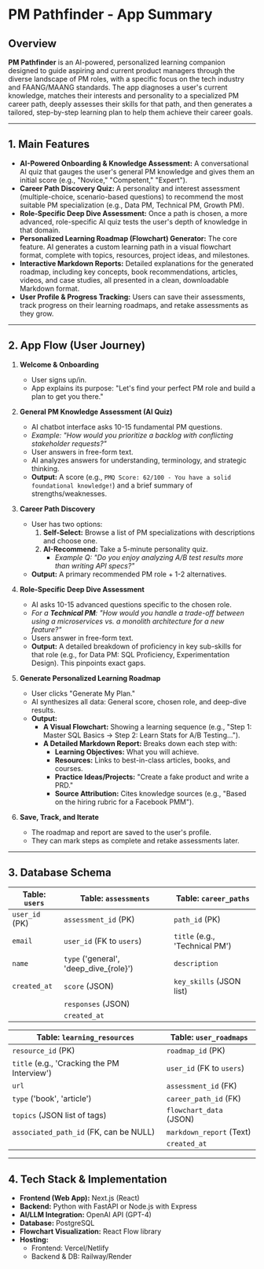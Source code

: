 # PM Pathfinder - App Summary

## Overview
**PM Pathfinder** is an AI-powered, personalized learning companion designed to guide aspiring and current product managers through the diverse landscape of PM roles, with a specific focus on the tech industry and FAANG/MAANG standards. The app diagnoses a user's current knowledge, matches their interests and personality to a specialized PM career path, deeply assesses their skills for that path, and then generates a tailored, step-by-step learning plan to help them achieve their career goals.

---

## 1. Main Features

*   **AI-Powered Onboarding & Knowledge Assessment:** A conversational AI quiz that gauges the user's general PM knowledge and gives them an initial score (e.g., "Novice," "Competent," "Expert").
*   **Career Path Discovery Quiz:** A personality and interest assessment (multiple-choice, scenario-based questions) to recommend the most suitable PM specialization (e.g., Data PM, Technical PM, Growth PM).
*   **Role-Specific Deep Dive Assessment:** Once a path is chosen, a more advanced, role-specific AI quiz tests the user's depth of knowledge in that domain.
*   **Personalized Learning Roadmap (Flowchart) Generator:** The core feature. AI generates a custom learning path in a visual flowchart format, complete with topics, resources, project ideas, and milestones.
*   **Interactive Markdown Reports:** Detailed explanations for the generated roadmap, including key concepts, book recommendations, articles, videos, and case studies, all presented in a clean, downloadable Markdown format.
*   **User Profile & Progress Tracking:** Users can save their assessments, track progress on their learning roadmaps, and retake assessments as they grow.

---

## 2. App Flow (User Journey)

1.  **Welcome & Onboarding**
    *   User signs up/in.
    *   App explains its purpose: "Let's find your perfect PM role and build a plan to get you there."

2.  **General PM Knowledge Assessment (AI Quiz)**
    *   AI chatbot interface asks 10-15 fundamental PM questions.
    *   *Example: "How would you prioritize a backlog with conflicting stakeholder requests?"*
    *   User answers in free-form text.
    *   AI analyzes answers for understanding, terminology, and strategic thinking.
    *   **Output:** A score (e.g., `PMQ Score: 62/100 - You have a solid foundational knowledge!`) and a brief summary of strengths/weaknesses.

3.  **Career Path Discovery**
    *   User has two options:
        1.  **Self-Select:** Browse a list of PM specializations with descriptions and choose one.
        2.  **AI-Recommend:** Take a 5-minute personality quiz.
            *   *Example Q: "Do you enjoy analyzing A/B test results more than writing API specs?"*
    *   **Output:** A primary recommended PM role + 1-2 alternatives.

4.  **Role-Specific Deep Dive Assessment**
    *   AI asks 10-15 advanced questions specific to the chosen role.
    *   *For a **Technical PM**: "How would you handle a trade-off between using a microservices vs. a monolith architecture for a new feature?"*
    *   Users answer in free-form text.
    *   **Output:** A detailed breakdown of proficiency in key sub-skills for that role (e.g., for Data PM: SQL Proficiency, Experimentation Design). This pinpoints exact gaps.

5.  **Generate Personalized Learning Roadmap**
    *   User clicks "Generate My Plan."
    *   AI synthesizes all data: General score, chosen role, and deep-dive results.
    *   **Output:**
        *   **A Visual Flowchart:** Showing a learning sequence (e.g., "Step 1: Master SQL Basics -> Step 2: Learn Stats for A/B Testing...").
        *   **A Detailed Markdown Report:** Breaks down each step with:
            *   **Learning Objectives:** What you will achieve.
            *   **Resources:** Links to best-in-class articles, books, and courses.
            *   **Practice Ideas/Projects:** "Create a fake product and write a PRD."
            *   **Source Attribution:** Cites knowledge sources (e.g., "Based on the hiring rubric for a Facebook PMM").

6.  **Save, Track, and Iterate**
    *   The roadmap and report are saved to the user's profile.
    *   They can mark steps as complete and retake assessments later.

---

## 3. Database Schema

| Table: `users`              | Table: `assessments`                 | Table: `career_paths`         |
| --------------------------- | ------------------------------------ | ----------------------------- |
| `user_id` (PK)              | `assessment_id` (PK)                 | `path_id` (PK)                |
| `email`                     | `user_id` (FK to `users`)            | `title` (e.g., 'Technical PM') |
| `name`                      | `type` ('general', 'deep_dive_{role}') | `description`                 |
| `created_at`                | `score` (JSON)                       | `key_skills` (JSON list)      |
|                             | `responses` (JSON)                   |                               |
|                             | `created_at`                         |                               |

| Table: `learning_resources`     | Table: `user_roadmaps`            |
| ------------------------------- | --------------------------------- |
| `resource_id` (PK)              | `roadmap_id` (PK)                 |
| `title` (e.g., 'Cracking the PM Interview') | `user_id` (FK to `users`)         |
| `url`                           | `assessment_id` (FK)              |
| `type` ('book', 'article')      | `career_path_id` (FK)             |
| `topics` (JSON list of tags)    | `flowchart_data` (JSON)           |
| `associated_path_id` (FK, can be NULL) | `markdown_report` (Text)          |
|                                 | `created_at`                      |

---

## 4. Tech Stack & Implementation

*   **Frontend (Web App):** Next.js (React)
*   **Backend:** Python with FastAPI or Node.js with Express
*   **AI/LLM Integration:** OpenAI API (GPT-4)
*   **Database:** PostgreSQL
*   **Flowchart Visualization:** React Flow library
*   **Hosting:**
    *   Frontend: Vercel/Netlify
    *   Backend & DB: Railway/Render
